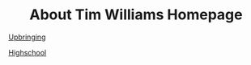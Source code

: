 <div align="center">
  <h1>About Tim Williams Homepage</h1>
</div>

  [Upbringing](upbringing.md)

  [Highschool](highschool.md)

  


##
